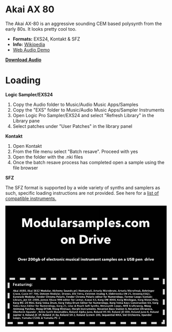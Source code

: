 
# Akai AX 80

The Akai AX-80 is an aggressive sounding CEM based polysynth from the early 80s. It looks pretty cool too.


-   **Formats:** EXS24, Kontakt & SFZ
-   **Info:** [Wikipedia](https://en.wikipedia.org/wiki/Akai_AX80)
- [Web Audio Demo](https://www.modularsamples.com/Demos/demos/ax80.html)

**[Download Audio](https://github.com/publicsamples/Akai-AX80/releases/tag/v1.0)**



# Loading

**Logic Sampler/EXS24**

1. Copy the Audio folder to Music/Audio Music Apps/Samples
2. Copy the "EXS" folder to Music/Audio Music Apps/Sampler Instruments
3. Open Logic Pro Sampler/EXS24 and select "Refresh Library" in the Library pane
4. Select patches under "User Patches" in the library panel 

****Kontakt****

1.  Open Kontakt
2. From the file menu select "Batch resave". Proceed with yes
3. Open the folder with the .nki files
4. Once the batch resave process has completed open a sample using the file browser


**SFZ**

The SFZ format is supported by a wide variety of synths and samplers as such, specific loading instructions are not provided. See here for a [list of compatible instruments.](https://sfzformat.com/software/players/) 



[
![Sample library disks](https://github.com/publicsamples/Public-Samples/raw/master/images/drives2.jpg?raw=true)
](https://gum.co/modularsamples-drives)
